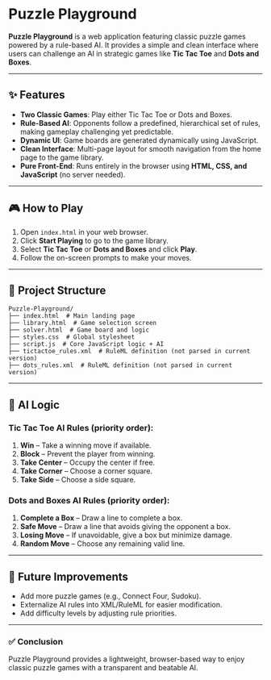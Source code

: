 # Puzzle Playground

**Puzzle Playground** is a web application featuring classic puzzle games powered by a rule-based AI. It provides a simple and clean interface where users can challenge an AI in strategic games like **Tic Tac Toe** and **Dots and Boxes**.

---

## ✨ Features
- **Two Classic Games**: Play either Tic Tac Toe or Dots and Boxes.  
- **Rule-Based AI**: Opponents follow a predefined, hierarchical set of rules, making gameplay challenging yet predictable.  
- **Dynamic UI**: Game boards are generated dynamically using JavaScript.  
- **Clean Interface**: Multi-page layout for smooth navigation from the home page to the game library.  
- **Pure Front-End**: Runs entirely in the browser using **HTML, CSS, and JavaScript** (no server needed).  

---

## 🎮 How to Play
1. Open `index.html` in your web browser.  
2. Click **Start Playing** to go to the game library.  
3. Select **Tic Tac Toe** or **Dots and Boxes** and click **Play**.  
4. Follow the on-screen prompts to make your moves.  

---

## 📂 Project Structure
```
Puzzle-Playground/
├── index.html  # Main landing page
├── library.html  # Game selection screen
├── solver.html  # Game board and logic
├── styles.css  # Global stylesheet
├── script.js  # Core JavaScript logic + AI
├── tictactoe_rules.xml  # RuleML definition (not parsed in current version)
├── dots_rules.xml  # RuleML definition (not parsed in current version)
```

---

## 🧠 AI Logic

### Tic Tac Toe AI Rules (priority order):
1. **Win** – Take a winning move if available.  
2. **Block** – Prevent the player from winning.  
3. **Take Center** – Occupy the center if free.  
4. **Take Corner** – Choose a corner square.  
5. **Take Side** – Choose a side square.  

### Dots and Boxes AI Rules (priority order):
1. **Complete a Box** – Draw a line to complete a box.  
2. **Safe Move** – Draw a line that avoids giving the opponent a box.  
3. **Losing Move** – If unavoidable, give a box but minimize damage.  
4. **Random Move** – Choose any remaining valid line.  

---

## 🚀 Future Improvements
- Add more puzzle games (e.g., Connect Four, Sudoku).  
- Externalize AI rules into XML/RuleML for easier modification.  
- Add difficulty levels by adjusting rule priorities.  

---

### ✅ Conclusion
Puzzle Playground provides a lightweight, browser-based way to enjoy classic puzzle games with a transparent and beatable AI.  
